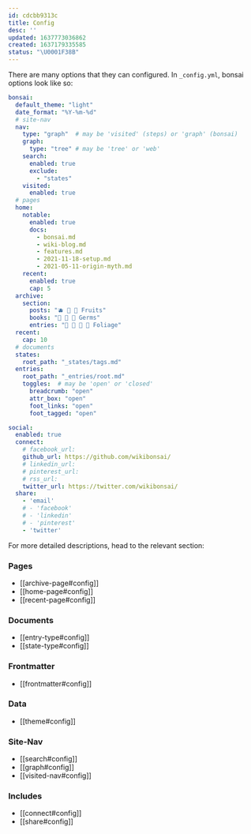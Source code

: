 ```yaml
---
id: cdcbb9313c
title: Config
desc: ''
updated: 1637773036862
created: 1637179335585
status: "\U0001F38B"
---
```


There are many options that they can configured. In `_config.yml`, bonsai options look like so:

```yaml
bonsai:
  default_theme: "light"
  date_format: "%Y-%m-%d"
  # site-nav
  nav:
    type: "graph"  # may be 'visited' (steps) or 'graph' (bonsai)
    graph:
      type: "tree" # may be 'tree' or 'web'
    search:
      enabled: true
      exclude:
        - "states"
    visited:
      enabled: true
  # pages
  home:
    notable: 
      enabled: true
      docs:
        - bonsai.md
        - wiki-blog.md
        - features.md
        - 2021-11-18-setup.md
        - 2021-05-11-origin-myth.md
    recent: 
      enabled: true
      cap: 5
  archive:
    section:
      posts: "🫐 🥭 🍈 Fruits"
      books: "🌰 🍵 🎍 Germs"
      entries: "🌱 🌿 🎋 🌸 Foliage"
  recent:
    cap: 10 
  # documents
  states:
    root_path: "_states/tags.md"
  entries:
    root_path: "_entries/root.md"  
    toggles:  # may be 'open' or 'closed'
      breadcrumb: "open"
      attr_box: "open"
      foot_links: "open"
      foot_tagged: "open"

social:
  enabled: true
  connect:
    # facebook_url:
    github_url: https://github.com/wikibonsai/
    # linkedin_url:
    # pinterest_url:
    # rss_url:
    twitter_url: https://twitter.com/wikibonsai/
  share:
    - 'email'
    # - 'facebook'
    # - 'linkedin'
    # - 'pinterest'
    - 'twitter'
```

For more detailed descriptions, head to the relevant section:

### Pages
- [[archive-page#config]]
- [[home-page#config]]
- [[recent-page#config]]
### Documents
- [[entry-type#config]]
- [[state-type#config]]
### Frontmatter
- [[frontmatter#config]]
### Data
- [[theme#config]]
### Site-Nav
- [[search#config]]
- [[graph#config]]
- [[visited-nav#config]]
### Includes
- [[connect#config]]
- [[share#config]]
